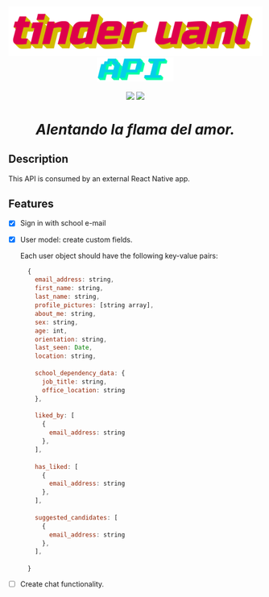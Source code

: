 <div align="center">
  <img src="https://raw.githubusercontent.com/yeguacelestial/tinder-uanl-mobile/main/assets/project_logo.png"/>
  <img src="./assets/tinderuanlapi.png" width="30%"/>
  <br><br>

  <img src="https://img.shields.io/badge/by-%40YeguaCelestial-blue"/>

  <img src="https://github.com/yeguacelestial/tinder-uanl-api/workflows/tests/badge.svg"/>

  <h1 align="center"><i>Alentando la flama del amor.</i></h1>
</div>

## Description

This API is consumed by an external React Native app.

## Features

- [x] Sign in with school e-mail
- [x] User model: create custom fields.
  
  Each user object should have the following key-value pairs:
  ```javascript
    {
      email_address: string,
      first_name: string,
      last_name: string,
      profile_pictures: [string array],
      about_me: string,
      sex: string,
      age: int,
      orientation: string,
      last_seen: Date,
      location: string,

      school_dependency_data: {
        job_title: string,
        office_location: string
      },

      liked_by: [
        {
          email_address: string
        },
      ],

      has_liked: [
        {
          email_address: string
        },
      ],

      suggested_candidates: [
        {
          email_address: string
        },
      ],

    }
  ```

- [ ] Create chat functionality.